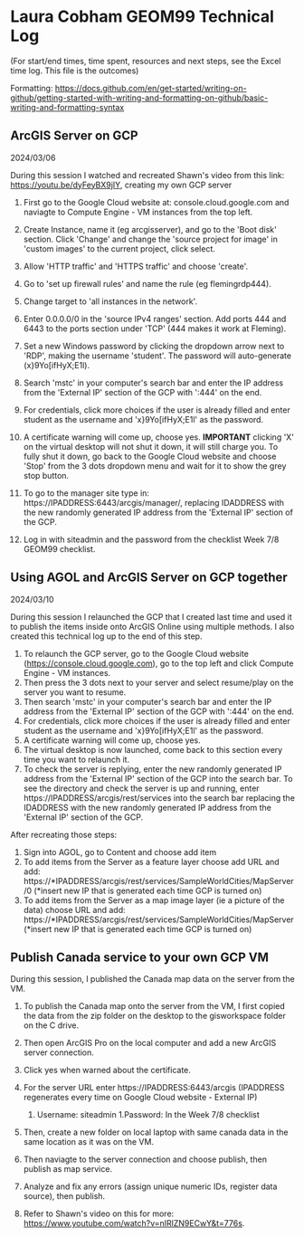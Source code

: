 # Laura Cobham GEOM99 Technical Log 
(For start/end times, time spent, resources and next steps, see the Excel time log. This file is the outcomes)

Formatting: https://docs.github.com/en/get-started/writing-on-github/getting-started-with-writing-and-formatting-on-github/basic-writing-and-formatting-syntax

## ArcGIS Server on GCP

2024/03/06

During this session I watched and recreated Shawn's video from this link: https://youtu.be/dyFeyBX9jIY, creating my own GCP server
1. First go to the Google Cloud website at: console.cloud.google.com and naviagte to Compute Engine - VM instances from the top left.
1. Create Instance, name it (eg arcgisserver), and go to the 'Boot disk' section. Click 'Change' and change the 'source project for image' in 'custom images' to the current project, click select.
1. Allow 'HTTP traffic' and 'HTTPS traffic' and choose 'create'.
1. Go to 'set up firewall rules' and name the rule (eg flemingrdp444).
1. Change target to 'all instances in the network'.
1. Enter 0.0.0.0/0 in the 'source IPv4 ranges' section. Add ports 444 and 6443 to the ports section under 'TCP' (444 makes it work at Fleming).
1. Set a new Windows password by clicking the dropdown arrow next to 'RDP', making the username 'student'. The password will auto-generate (x}9Yo[ifHyX;E1l).
1. Search 'mstc' in your computer's search bar and enter the IP address from the 'External IP' section of the GCP with ':444' on the end.
1. For credentials, click more choices if the user is already filled and enter student as the username and 'x}9Yo[ifHyX;E1l' as the password.
1. A certificate warning will come up, choose yes.
**IMPORTANT** clicking 'X' on the virtual desktop will not shut it down, it will still charge you. To fully shut it down, go back to the Google Cloud website and choose 'Stop' from the 3 dots dropdown menu and wait for it to show the grey stop button.

1. To go to the manager site type in: https://IPADDRESS:6443/arcgis/manager/, replacing IDADDRESS with the new randomly generated IP address from the 'External IP' section of the GCP.
  1. Log in with siteadmin and the password from the checklist Week 7/8 GEOM99 checklist.

## Using AGOL and ArcGIS Server on GCP together

2024/03/10

During this session I relaunched the GCP that I created last time and used it to publish the items inside onto ArcGIS Online using multiple methods. I also created this technical log up to the end of this step.

1. To relaunch the GCP server, go to the Google Cloud website (https://console.cloud.google.com), go to the top left and click Compute Engine - VM instances.
1. Then press the 3 dots next to your server and select resume/play on the server you want to resume.
1. Then search 'mstc' in your computer's search bar and enter the IP address from the 'External IP' section of the GCP with ':444' on the end.
1. For credentials, click more choices if the user is already filled and enter student as the username and 'x}9Yo[ifHyX;E1l' as the password.
1. A certificate warning will come up, choose yes.
1. The virtual desktop is now launched, come back to this section every time you want to relaunch it.
1. To check the server is replying, enter the new randomly generated IP address from the 'External IP' section of the GCP into the search bar. To see the directory and check the server is up and running, enter https://IPADDRESS/arcgis/rest/services into the search bar replacing the IDADDRESS with the new randomly generated IP address from the 'External IP' section of the GCP.

After recreating those steps:
1. Sign into AGOL, go to Content and choose add item
1. To add items from the Server as a feature layer choose add URL and add: https://*IPADDRESS/arcgis/rest/services/SampleWorldCities/MapServer/0 (*insert new IP that is generated each time GCP is turned on)
1. To add items from the Server as a map image layer (ie a picture of the data) choose URL and add: https://*IPADDRESS/arcgis/rest/services/SampleWorldCities/MapServer (*insert new IP that is generated each time GCP is turned on)

## Publish Canada service to your own GCP VM

During this session, I published the Canada map data on the server from the VM.
1. To publish the Canada map onto the server from the VM, I first copied the data from the zip folder on the desktop to the gisworkspace folder on the C drive.
1. Then open ArcGIS Pro on the local computer and add a new ArcGIS server connection.
1. Click yes when warned about the certificate.
1. For the server URL enter https://IPADDRESS:6443/arcgis (IPADDRESS regenerates every time on Google Cloud website - External IP)
    1. Username: siteadmin
    1.Password: In the Week 7/8 checklist
1. Then, create a new folder on local laptop with same canada data in the same location as it was on the VM.
1. Then naviagte to the server connection and choose publish, then publish as map service.
1. Analyze and fix any errors (assign unique numeric IDs, register data source), then publish.

2. Refer to Shawn's video on this for more: https://www.youtube.com/watch?v=nIRlZN9ECwY&t=776s.
